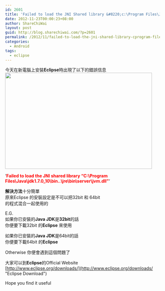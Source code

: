 ```yaml
---
id: 2601
title: 'Failed to load the JNI Shared library &#8220;c:\Program Files\Java\jdk&#8221;'
date: 2012-11-23T00:00:23+08:00
author: ShareChiWai
layout: post
guid: http://blog.sharechiwai.com/?p=2601
permalink: /2012/11/failed-to-load-the-jni-shared-library-cprogram-filesjavajdk/
categories:
  - Android
tags:
  - eclipse
---
```

今天在新電腦上安裝**Eclipse**時出現了以下的錯誤信息  
<img alt="" src="http://api.photoshop.com/v1.0/accounts/aa9037104a014abbb11ad4bd58324b91/assets/d3a2ed1aef634e53bf391eecae5d759f" width="478" height="313" /> 

&#8216;<span style="color: #ff0000;"><strong>Failed to load the JNI shared library &#8220;C:\Program Files\Java\jdk1.7.0_10\bin\..\jre\bin\server\jvm.dll&#8221;</strong></span>&#8216;

**解決方法**十分簡單  
原來Eclipse 的安裝設定是不可以把32bit 和 64bit  
的程式混合一起使用的

E.G.  
如果你已安裝的**Java JDK**是**32bit**的話  
你便要下載32bit 的**Eclipse** 來使用

如果你已安裝的**Java JDK**是64bit的話  
你便要下載64bit 的**Eclipse**

Otherwise 你便會遇到這個問題了

大家可以到**Eclipse**的Official Website  
[http://www.eclipse.org/downloads/](http://www.eclipse.org/downloads/ "Eclipse Download")

Hope you find it useful